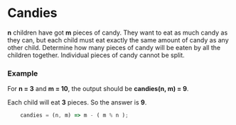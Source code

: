 # Candies


**n** children have got **m** pieces of candy. They want to eat as much candy as they can, but each child must eat exactly the same amount of candy as any other child. Determine how many pieces of candy will be eaten by all the children together. Individual pieces of candy cannot be split.

### Example

For **n = 3** and **m = 10**, the output should be **candies(n, m) = 9**.

Each child will eat **3** pieces. So the answer is **9**.

```javascript
    candies = (n, m) => m - ( m % n );
```